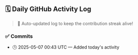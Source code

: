 ## 🗓️ Daily GitHub Activity Log

> 🤖 Auto-updated log to keep the contribution streak alive!

### ✅ Commits

- 🕒 2025-05-07 00:43 UTC — Added today's activity

